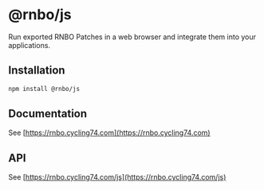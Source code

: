 # @rnbo/js
Run exported RNBO Patches in a web browser and integrate them into your applications.

## Installation

```sh
npm install @rnbo/js
```

## Documentation

See [https://rnbo.cycling74.com](https://rnbo.cycling74.com)

## API

See [https://rnbo.cycling74.com/js](https://rnbo.cycling74.com/js)
